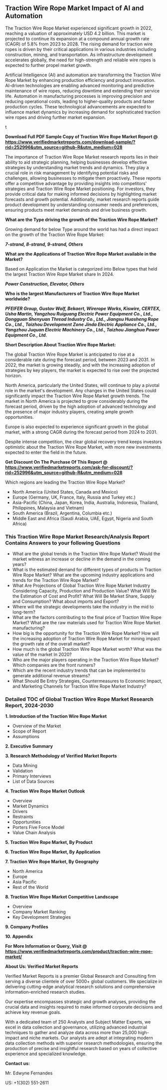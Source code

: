 <h2>Traction Wire Rope Market Impact of AI and Automation</h2><p>The Traction Wire Rope Market experienced significant growth in 2022, reaching a valuation of approximately USD 4.2 billion. This market is projected to continue its expansion at a compound annual growth rate (CAGR) of 5.8% from 2023 to 2028. The rising demand for traction wire ropes is driven by their critical applications in various industries including construction, mining, and transportation. As infrastructure development accelerates globally, the need for high-strength and reliable wire ropes is expected to further propel market growth.</p><p>Artificial Intelligence (AI) and automation are transforming the Traction Wire Rope Market by enhancing production efficiency and product innovation. AI-driven technologies are enabling advanced monitoring and predictive maintenance of wire ropes, reducing downtime and extending their service life. Automation in manufacturing processes is improving precision and reducing operational costs, leading to higher-quality products and faster production cycles. These technological advancements are expected to influence market dynamics by increasing demand for sophisticated traction wire ropes and driving further market expansion.</p>t</p><p id="" class=""><strong>Download Full PDF Sample Copy of Traction Wire Rope Market Report @ <a href="https://www.verifiedmarketreports.com/download-sample/?rid=252996&utm_source=github-R&utm_medium=028" target="_blank">https://www.verifiedmarketreports.com/download-sample/?rid=252996&utm_source=github-R&utm_medium=028</a></strong></p><p>The importance of&nbsp;Traction Wire Rope Market research reports lies in their ability to aid strategic planning, helping businesses develop effective strategies by understanding market trends and dynamics. They play a crucial role in risk management by identifying potential risks and challenges, allowing businesses to mitigate them proactively. These reports offer a competitive advantage by providing insights into competitors' strategies and Traction Wire Rope Market positioning. For investors, they provide critical data for making informed decisions by highlighting market forecasts and growth potential. Additionally, market research reports guide product development by understanding consumer needs and preferences, ensuring products meet market demands and drive business growth.</p><p><strong>What are the&nbsp;Type driving the growth of the Traction Wire Rope Market?</strong></p><p id="" class="">Growing demand for below Type around the world has had a direct impact on the growth of the Traction Wire Rope Market:</p><em><strong>7-strand, 8-strand, 9-strand, Others</strong></em></p><strong>What are the&nbsp;Applications&nbsp;of Traction Wire Rope Market available in the Market?</strong></p><p id="" class="">Based on Application the Market is categorized into Below types that held the largest Traction Wire Rope Market share In 2024.</p><em><strong>Power Construction, Elevator, Others</strong></em></p><strong>Who is the largest Manufacturers of Traction Wire Rope Market worldwide?</strong></p><p><em><strong>PFEIFER Group, Gustav Wolf, Bekaert, Wirerope Works, Kiswire, CERTEX, Usha Martin, Yangzhou Ruiguang Electric Power Equipment Co., Ltd., Dongguan Shenyuan Thread Industry Co., Ltd., Jiangsu Huasheng Rope Co., Ltd., Taizhou Development Zone Jinda Electric Appliance Co., Ltd., Yangzhou Juquan Electric Machinery Co., Ltd., Taizhou Jianghua Power Equipment Co., Ltd.</strong></em></p><p id="" class=""><strong>Short Description About Traction Wire Rope Market:</strong></p><p>The global Traction Wire Rope Market is anticipated to rise at a considerable rate during the forecast period, between 2023 and 2031. In 2022, the market is growing steadily, and with the increasing adoption of strategies by key players, the market is expected to rise over the projected horizon.</p><p>North America, particularly the United States, will continue to play a pivotal role in the market's development. Any changes in the United States could significantly impact the Traction Wire Rope Market growth trends. The market in North America is projected to grow considerably during the forecast period, driven by the high adoption of advanced technology and the presence of major industry players, creating ample growth opportunities.</p><p>Europe is also expected to experience significant growth in the global market, with a strong CAGR during the forecast period from 2024 to 2031.</p><p>Despite intense competition, the clear global recovery trend keeps investors optimistic about the Traction Wire Rope Market, with more new investments expected to enter the field in the future.</p><p id="" class=""><strong>Get Discount On The Purchase Of This Report @ <a href="https://www.verifiedmarketreports.com/ask-for-discount/?rid=252996&utm_source=github-R&utm_medium=028" target="_blank">https://www.verifiedmarketreports.com/ask-for-discount/?rid=252996&utm_source=github-R&utm_medium=028</a></strong></p>Which regions are leading the Traction Wire Rope Market?</p><ul><li>North America (United States, Canada and Mexico)</li><li>Europe (Germany, UK, France, Italy, Russia and Turkey etc.)</li><li>Asia-Pacific (China, Japan, Korea, India, Australia, Indonesia, Thailand, Philippines, Malaysia and Vietnam)</li><li>South America (Brazil, Argentina, Columbia etc.)</li><li>Middle East and Africa (Saudi Arabia, UAE, Egypt, Nigeria and South Africa)</li></ul><h3 id="" class="">This Traction Wire Rope Market Research/Analysis Report Contains Answers to your following Questions</h3><ul><li>What are the global trends in the Traction Wire Rope Market? Would the market witness an increase or decline in the demand in the coming years?</li><li>What is the estimated demand for different types of products in Traction Wire Rope Market? What are the upcoming industry applications and trends for the Traction Wire Rope Market?</li><li>What Are Projections of Global Traction Wire Rope Market Industry Considering Capacity, Production and Production Value? What Will Be the Estimation of Cost and Profit? What Will Be Market Share, Supply and Consumption? What about imports and Export?</li><li>Where will the strategic developments take the industry in the mid to long-term?</li><li>What are the factors contributing to the final price of Traction Wire Rope Market? What are the raw materials used for Traction Wire Rope Market manufacturing?</li><li>How big is the opportunity for the Traction Wire Rope Market? How will the increasing adoption of Traction Wire Rope Market for mining impact the growth rate of the overall market?</li><li>How much is the global Traction Wire Rope Market worth? What was the value of the market In 2020?</li><li>Who are the major players operating in the Traction Wire Rope Market? Which companies are the front runners?</li><li>Which are the recent industry trends that can be implemented to generate additional revenue streams?</li><li>What Should Be Entry Strategies, Countermeasures to Economic Impact, and Marketing Channels for Traction Wire Rope Market Industry?</li></ul><h3 id="" class="">Detailed TOC of Global Traction Wire Rope Market Research Report, 2024-2030</h3><p id="" class=""><strong>1. Introduction of the Traction Wire Rope Market</strong></p><ul><li>Overview of the Market</li><li>Scope of Report</li><li>Assumptions</li></ul><p id="" class=""><strong>2. Executive Summary</strong></p><p id="" class=""><strong>3. Research Methodology of Verified Market Reports</strong></p><ul><li>Data Mining</li><li>Validation</li><li>Primary Interviews</li><li>List of Data Sources</li></ul><p id="" class=""><strong>4. Traction Wire Rope Market Outlook</strong></p><ul><li>Overview</li><li>Market Dynamics</li><li>Drivers</li><li>Restraints</li><li>Opportunities</li><li>Porters Five Force Model</li><li>Value Chain Analysis</li></ul><p id="" class=""><strong>5. Traction Wire Rope Market, By Product</strong></p><p id="" class=""><strong>6. Traction Wire Rope Market, By Application</strong></p><p id="" class=""><strong>7. Traction Wire Rope Market, By Geography</strong></p><ul><li>North America</li><li>Europe</li><li>Asia Pacific</li><li>Rest of the World</li></ul><p id="" class=""><strong>8. Traction Wire Rope Market Competitive Landscape</strong></p><ul><li>Overview</li><li>Company Market Ranking</li><li>Key Development Strategies</li></ul><p id="" class=""><strong>9. Company Profiles</strong></p><p id="" class=""><strong>10. Appendix</strong></p><p id="" class=""><strong>For More Information or Query, Visit @ <a href="https://www.verifiedmarketreports.com/product/traction-wire-rope-market/" target="_blank">https://www.verifiedmarketreports.com/product/traction-wire-rope-market/</a></strong></p><p id="" class=""><strong>About Us: Verified Market Reports</strong></p><p id="" class="">Verified Market Reports is a premier Global Research and Consulting firm serving a diverse clientele of over 5000+ global customers. We specialize in delivering cutting-edge analytical research solutions and comprehensive information-enriched research studies.</p><p id="" class="">Our expertise encompasses strategic and growth analyses, providing the crucial data and insights required to make informed corporate decisions and achieve key revenue goals.</p><p id="" class="">With a dedicated team of 250 Analysts and Subject Matter Experts, we excel in data collection and governance, utilizing advanced industrial techniques to gather and analyze data across more than 25,000 high-impact and niche markets. Our analysts are adept at integrating modern data collection methods with superior research methodologies, ensuring the production of precise and insightful research based on years of collective experience and specialized knowledge.</p><p id="" class=""><strong>Contact us:</strong></p><p id="" class="">Mr. Edwyne Fernandes</p><p id="" class="">US: +1(302) 551-2611</p>